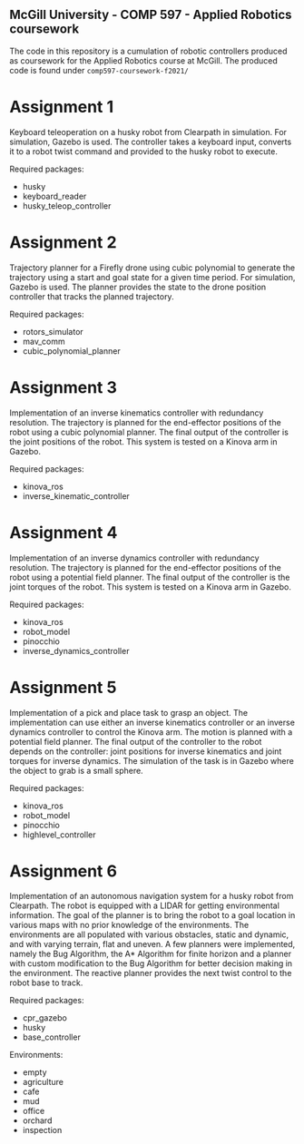 ## McGill University - COMP 597 - Applied Robotics coursework
The code in this repository is a cumulation of robotic controllers produced as coursework for the Applied Robotics course at McGill. The produced code is found under `comp597-coursework-f2021/`

# Assignment 1
Keyboard teleoperation on a husky robot from Clearpath in simulation. For simulation, Gazebo is used. The controller takes a keyboard input, converts it to a robot twist command and provided to the husky robot to execute.

Required packages:
- husky
- keyboard_reader
- husky_teleop_controller

# Assignment 2
Trajectory planner for a Firefly drone using cubic polynomial to generate the trajectory using a start and goal state for a given time period. For simulation, Gazebo is used. The planner provides the state to the drone position controller that tracks the planned trajectory.

Required packages:
- rotors_simulator
- mav_comm
- cubic_polynomial_planner

# Assignment 3
Implementation of an inverse kinematics controller with
redundancy resolution. The trajectory is planned for the end-effector positions of the robot using
a cubic polynomial planner. The final output of the controller is the joint positions of the robot. This system is tested on a Kinova arm in Gazebo.

Required packages:
- kinova_ros
- inverse_kinematic_controller

# Assignment 4
Implementation of an inverse dynamics controller with
redundancy resolution. The trajectory is planned for the end-effector positions of the robot using
a potential field planner. The final output of the controller is the joint torques of the robot. This system is tested on a Kinova arm in Gazebo.

Required packages:
- kinova_ros
- robot_model
- pinocchio
- inverse_dynamics_controller

# Assignment 5
Implementation of a pick and place task to grasp an object. The implementation can use either an inverse kinematics controller or an inverse dynamics controller to control the Kinova arm. The motion is planned with a potential field planner. The final output of the controller to the robot depends on the controller: joint positions for inverse kinematics and joint torques for inverse dynamics. The simulation of the task is in Gazebo where the object to grab is a small sphere.

Required packages:
- kinova_ros
- robot_model
- pinocchio
- highlevel_controller

# Assignment 6
Implementation of an autonomous navigation system for a husky robot from Clearpath. The robot is equipped with a LIDAR for getting environmental information. The goal of the planner is to bring the robot to a goal location in various maps with no prior knowledge of the environments. The environments are all populated with various obstacles, static and dynamic, and with varying terrain, flat and uneven. A few planners were implemented, namely the Bug Algorithm, the A* Algorithm for finite horizon and a planner with custom modification to the Bug Algorithm for better decision making in the environment. The reactive planner provides the next twist control to the robot base to track.

Required packages:
- cpr_gazebo
- husky
- base_controller

Environments:
- empty
- agriculture
- cafe
- mud
- office
- orchard
- inspection